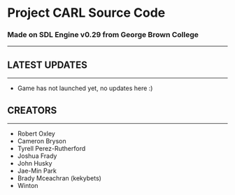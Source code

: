 # Project CARL Source Code

### Made on SDL Engine v0.29 from George Brown College
-------------------------------

## LATEST UPDATES
----------------------
- Game has not launched yet, no updates here :)



## CREATORS
-------------
- Robert Oxley
- Cameron Bryson
- Tyrell Perez-Rutherford
- Joshua Frady
- John Husky
- Jae-Min Park
- Brady Mceachran (kekybets)
- Winton
